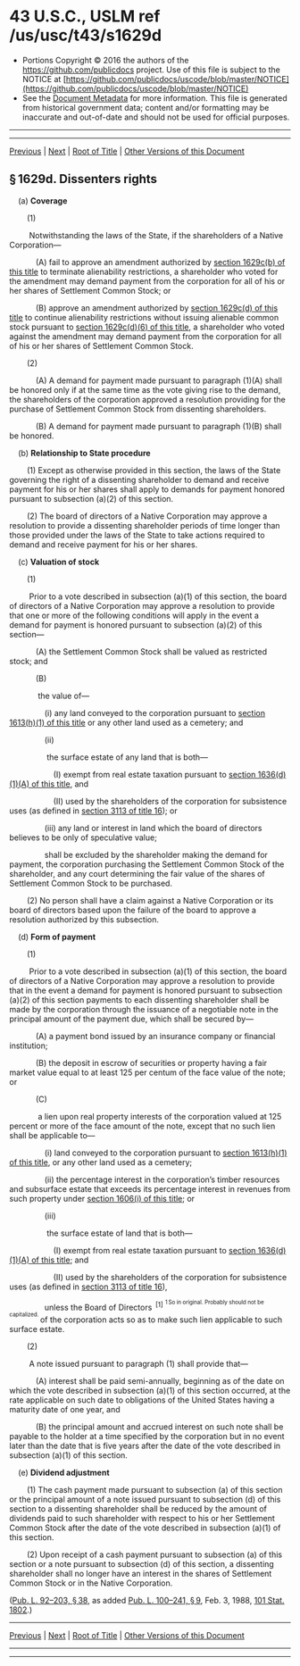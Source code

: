---
---

# 43 U.S.C., USLM ref /us/usc/t43/s1629d

* Portions Copyright © 2016 the authors of the https://github.com/publicdocs project.
  Use of this file is subject to the NOTICE at [https://github.com/publicdocs/uscode/blob/master/NOTICE](https://github.com/publicdocs/uscode/blob/master/NOTICE)
* See the [Document Metadata](././../../../..//README.md) for more information.
  This file is generated from historical government data; content and/or formatting may be inaccurate and out-of-date and should not be used for official purposes.

----------
----------

[Previous](./../../../..//us/usc/t43/ch33/m__us_usc_t43_s1629c.md) | [Next](./../../../..//us/usc/t43/ch33/m__us_usc_t43_s1629e.md) | [Root of Title](./../../../../) | [Other Versions of this Document](https://publicdocs.github.io/go/links?ns=uslm&ref=%2Fus%2Fusc%2Ft43%2Fs1629d)

## § 1629d. Dissenters rights

    (a) __Coverage__ 

        (1)

         Notwithstanding the laws of the State, if the shareholders of a Native Corporation—

            (A) fail to approve an amendment authorized by [section 1629c(b) of this title][/us/usc/t43/s1629c/b] to terminate alienability restrictions, a shareholder who voted for the amendment may demand payment from the corporation for all of his or her shares of Settlement Common Stock; or

            (B) approve an amendment authorized by [section 1629c(d) of this title][/us/usc/t43/s1629c/d] to continue alienability restrictions without issuing alienable common stock pursuant to [section 1629c(d)(6) of this title][/us/usc/t43/s1629c/d/6], a shareholder who voted against the amendment may demand payment from the corporation for all of his or her shares of Settlement Common Stock.

        (2)

            (A) A demand for payment made pursuant to paragraph (1)(A) shall be honored only if at the same time as the vote giving rise to the demand, the shareholders of the corporation approved a resolution providing for the purchase of Settlement Common Stock from dissenting shareholders.

            (B) A demand for payment made pursuant to paragraph (1)(B) shall be honored.

    (b) __Relationship to State procedure__ 

        (1) Except as otherwise provided in this section, the laws of the State governing the right of a dissenting shareholder to demand and receive payment for his or her shares shall apply to demands for payment honored pursuant to subsection (a)(2) of this section.

        (2) The board of directors of a Native Corporation may approve a resolution to provide a dissenting shareholder periods of time longer than those provided under the laws of the State to take actions required to demand and receive payment for his or her shares.

    (c) __Valuation of stock__ 

        (1)

         Prior to a vote described in subsection (a)(1) of this section, the board of directors of a Native Corporation may approve a resolution to provide that one or more of the following conditions will apply in the event a demand for payment is honored pursuant to subsection (a)(2) of this section—

            (A) the Settlement Common Stock shall be valued as restricted stock; and

            (B)

             the value of—

                (i) any land conveyed to the corporation pursuant to [section 1613(h)(1) of this title][/us/usc/t43/s1613/h/1] or any other land used as a cemetery; and

                (ii)

                 the surface estate of any land that is both—

                    (I) exempt from real estate taxation pursuant to [section 1636(d)(1)(A) of this title][/us/usc/t43/s1636/d/1/A], and

                    (II) used by the shareholders of the corporation for subsistence uses (as defined in [section 3113 of title 16][/us/usc/t16/s3113]); or

                (iii) any land or interest in land which the board of directors believes to be only of speculative value;

                shall be excluded by the shareholder making the demand for payment, the corporation purchasing the Settlement Common Stock of the shareholder, and any court determining the fair value of the shares of Settlement Common Stock to be purchased.

        (2) No person shall have a claim against a Native Corporation or its board of directors based upon the failure of the board to approve a resolution authorized by this subsection.

    (d) __Form of payment__ 

        (1)

         Prior to a vote described in subsection (a)(1) of this section, the board of directors of a Native Corporation may approve a resolution to provide that in the event a demand for payment is honored pursuant to subsection (a)(2) of this section payments to each dissenting shareholder shall be made by the corporation through the issuance of a negotiable note in the principal amount of the payment due, which shall be secured by—

            (A) a payment bond issued by an insurance company or financial institution;

            (B) the deposit in escrow of securities or property having a fair market value equal to at least 125 per centum of the face value of the note; or

            (C)

             a lien upon real property interests of the corporation valued at 125 percent or more of the face amount of the note, except that no such lien shall be applicable to—

                (i) land conveyed to the corporation pursuant to [section 1613(h)(1) of this title][/us/usc/t43/s1613/h/1], or any other land used as a cemetery;

                (ii) the percentage interest in the corporation’s timber resources and subsurface estate that exceeds its percentage interest in revenues from such property under [section 1606(i) of this title][/us/usc/t43/s1606/i]; or

                (iii)

                 the surface estate of land that is both—

                    (I) exempt from real estate taxation pursuant to [section 1636(d)(1)(A) of this title][/us/usc/t43/s1636/d/1/A]; and

                    (II) used by the shareholders of the corporation for subsistence uses (as defined in [section 3113 of title 16][/us/usc/t16/s3113]),

                unless the Board of Directors  <sup>\[1\]</sup>  <sup><sup> 1 So in original. Probably should not be capitalized. </sup></sup>  of the corporation acts so as to make such lien applicable to such surface estate.

        (2)

         A note issued pursuant to paragraph (1) shall provide that—

            (A) interest shall be paid semi-annually, beginning as of the date on which the vote described in subsection (a)(1) of this section occurred, at the rate applicable on such date to obligations of the United States having a maturity date of one year, and

            (B) the principal amount and accrued interest on such note shall be payable to the holder at a time specified by the corporation but in no event later than the date that is five years after the date of the vote described in subsection (a)(1) of this section.

    (e) __Dividend adjustment__ 

        (1) The cash payment made pursuant to subsection (a) of this section or the principal amount of a note issued pursuant to subsection (d) of this section to a dissenting shareholder shall be reduced by the amount of dividends paid to such shareholder with respect to his or her Settlement Common Stock after the date of the vote described in subsection (a)(1) of this section.

        (2) Upon receipt of a cash payment pursuant to subsection (a) of this section or a note pursuant to subsection (d) of this section, a dissenting shareholder shall no longer have an interest in the shares of Settlement Common Stock or in the Native Corporation.

([Pub. L. 92–203, § 38][/us/pl/92/203/s38], as added [Pub. L. 100–241, § 9][/us/pl/100/241/s9], Feb. 3, 1988, [101 Stat. 1802][/us/stat/101/1802].)

----------

[Previous](./../../../..//us/usc/t43/ch33/m__us_usc_t43_s1629c.md) | [Next](./../../../..//us/usc/t43/ch33/m__us_usc_t43_s1629e.md) | [Root of Title](./../../../../) | [Other Versions of this Document](https://publicdocs.github.io/go/links?ns=uslm&ref=%2Fus%2Fusc%2Ft43%2Fs1629d)

----------
----------

[/us/usc/t43/s1629c/b]: https://publicdocs.github.io/go/links?ns=uslm&ref=%2Fus%2Fusc%2Ft43%2Fs1629c%2Fb
[/us/usc/t43/s1629c/d]: https://publicdocs.github.io/go/links?ns=uslm&ref=%2Fus%2Fusc%2Ft43%2Fs1629c%2Fd
[/us/usc/t43/s1629c/d/6]: https://publicdocs.github.io/go/links?ns=uslm&ref=%2Fus%2Fusc%2Ft43%2Fs1629c%2Fd%2F6
[/us/usc/t43/s1613/h/1]: https://publicdocs.github.io/go/links?ns=uslm&ref=%2Fus%2Fusc%2Ft43%2Fs1613%2Fh%2F1
[/us/usc/t43/s1636/d/1/A]: https://publicdocs.github.io/go/links?ns=uslm&ref=%2Fus%2Fusc%2Ft43%2Fs1636%2Fd%2F1%2FA
[/us/usc/t16/s3113]: https://publicdocs.github.io/go/links?ns=uslm&ref=%2Fus%2Fusc%2Ft16%2Fs3113
[/us/usc/t43/s1613/h/1]: https://publicdocs.github.io/go/links?ns=uslm&ref=%2Fus%2Fusc%2Ft43%2Fs1613%2Fh%2F1
[/us/usc/t43/s1606/i]: https://publicdocs.github.io/go/links?ns=uslm&ref=%2Fus%2Fusc%2Ft43%2Fs1606%2Fi
[/us/usc/t43/s1636/d/1/A]: https://publicdocs.github.io/go/links?ns=uslm&ref=%2Fus%2Fusc%2Ft43%2Fs1636%2Fd%2F1%2FA
[/us/usc/t16/s3113]: https://publicdocs.github.io/go/links?ns=uslm&ref=%2Fus%2Fusc%2Ft16%2Fs3113
[/us/pl/92/203/s38]: https://publicdocs.github.io/go/links?ns=uslm&ref=%2Fus%2Fpl%2F92%2F203%2Fs38
[/us/pl/100/241/s9]: https://publicdocs.github.io/go/links?ns=uslm&ref=%2Fus%2Fpl%2F100%2F241%2Fs9
[/us/stat/101/1802]: https://publicdocs.github.io/go/links?ns=uslm&ref=%2Fus%2Fstat%2F101%2F1802



